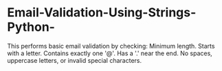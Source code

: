 # Email-Validation-Using-Strings-Python-
This performs basic email validation by checking:  Minimum length.  Starts with a letter.  Contains exactly one '@'.  Has a '.' near the end.  No spaces, uppercase letters, or invalid special characters.
